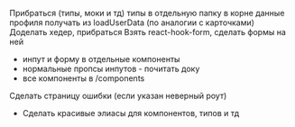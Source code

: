 Прибраться (типы, моки и тд) типы в отдельную папку в корне
данные профиля получать из loadUserData (по аналогии с карточками)
Доделать хедер, прибраться
Взять react-hook-form, сделать формы на ней
* инпут и форму в отдельные компоненты
* нормальные пропсы инпутов - почитать доку
* все компоненты в /components

Сделать страницу ошибки (если указан неверный роут)
+ Сделать красивые элиасы для компонентов, типов и тд